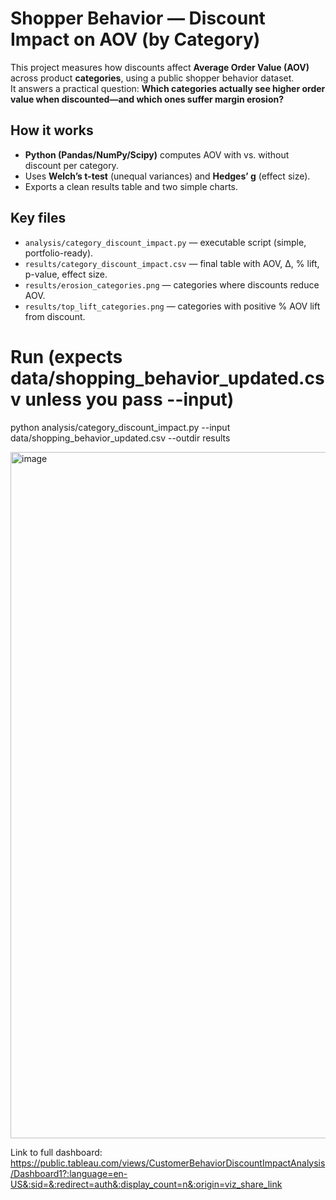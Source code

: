 # Shopper Behavior — Discount Impact on AOV (by Category)

This project measures how discounts affect **Average Order Value (AOV)** across product **categories**, using a public shopper behavior dataset.  
It answers a practical question: **Which categories actually see higher order value when discounted—and which ones suffer margin erosion?**

## How it works
- **Python (Pandas/NumPy/Scipy)** computes AOV with vs. without discount per category.
- Uses **Welch’s t-test** (unequal variances) and **Hedges’ g** (effect size).
- Exports a clean results table and two simple charts.

## Key files
- `analysis/category_discount_impact.py` — executable script (simple, portfolio-ready).
- `results/category_discount_impact.csv` — final table with AOV, Δ, % lift, p-value, effect size.
- `results/erosion_categories.png` — categories where discounts reduce AOV.
- `results/top_lift_categories.png` — categories with positive % AOV lift from discount.

# Run (expects data/shopping_behavior_updated.csv unless you pass --input)
python analysis/category_discount_impact.py --input data/shopping_behavior_updated.csv --outdir results


<img width="1786" height="1098" alt="image" src="https://github.com/user-attachments/assets/15f53718-6e32-4871-826c-1aa38e47d2c0" />



Link to full dashboard: https://public.tableau.com/views/CustomerBehaviorDiscountImpactAnalysis/Dashboard1?:language=en-US&:sid=&:redirect=auth&:display_count=n&:origin=viz_share_link
